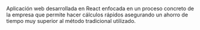 Aplicación web desarrollada en React enfocada en un proceso concreto de la empresa que permite hacer cálculos rápidos asegurando un ahorro de tiempo muy superior al método tradicional utilizado.
